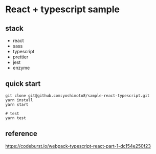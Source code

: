 # React + typescript sample

## stack

- react
- sass
- typescript
- prettier
- jest
- enzyme

## quick start

```
git clone git@github.com:yoshimoto8/sample-react-typescript.git
yarn install
yarn start

# test
yarn test
```

## reference

https://codeburst.io/webpack-typescript-react-part-1-dc154e250f23
